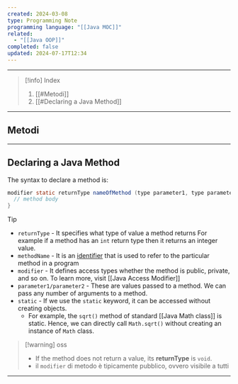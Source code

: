 ```yaml
---
created: 2024-03-08
type: Programming Note
programming language: "[[Java MOC]]"
related:
  - "[[Java OOP]]"
completed: false
updated: 2024-07-17T12:34
---
```

---

>[!info] Index
>1. [[#Metodi]]
>2. [[#Declaring a Java Method]]

---
## Metodi 


---
## Declaring a Java Method

The syntax to declare a method is:

```java
modifier static returnType nameOfMethod (type parameter1, type parameter2, ...) {
  // method body
}
```

>[!tip]
>- `returnType` - It specifies what type of value a method returns For example if a method has an `int` return type then it returns an integer value.        
>- `methodName` - It is an [identifier](https://www.programiz.com/java-programming/keywords-identifiers#identifiers) that is used to refer to the particular method in a program
>- `modifier` - It defines access types whether the method is public, private, and so on. To learn more, visit [[Java Access Modifier]]
>- `parameter1/parameter2` - These are values passed to a method. We can pass any number of arguments to a method.
>- `static` - If we use the `static` keyword, it can be accessed without creating objects.  
>	- For example, the `sqrt()` method of standard [[Java Math class]] is static. Hence, we can directly call `Math.sqrt()` without creating an instance of `Math` class.

>[!warning] oss
>- If the method does not return a value, its **returnType** is `void`.
>- il `modifier` di metodo è tipicamente pubblico, ovvero visibile a tutti

---
